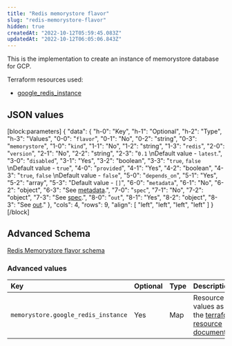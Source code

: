 ```yaml
---
title: "Redis memorystore flavor"
slug: "redis-memorystore-flavor"
hidden: true
createdAt: "2022-10-12T05:59:45.083Z"
updatedAt: "2022-10-12T06:05:06.843Z"
---
```

This is the implementation to create an instance of memorystore database for GCP.

Terraform resources used:

- [google_redis_instance](https://registry.terraform.io/providers/hashicorp/google/latest/docs/resources/redis_instance)

## JSON values

[block:parameters]
{
  "data": {
    "h-0": "Key",
    "h-1": "Optional",
    "h-2": "Type",
    "h-3": "Values",
    "0-0": "`flavor`",
    "0-1": "No",
    "0-2": "string",
    "0-3": "`memorystore`",
    "1-0": "`kind`",
    "1-1": "No",
    "1-2": "string",
    "1-3": "`redis`",
    "2-0": "`version`",
    "2-1": "No",
    "2-2": "string",
    "2-3": "`0.1`  \nDefault value - `latest`.",
    "3-0": "`disabled`",
    "3-1": "Yes",
    "3-2": "boolean",
    "3-3": "`true`, `false`  \nDefault value - `true`",
    "4-0": "`provided`",
    "4-1": "Yes",
    "4-2": "boolean",
    "4-3": "`true`, `false`  \nDefault value - `false`",
    "5-0": "`depends_on`",
    "5-1": "Yes",
    "5-2": "array",
    "5-3": "Default value - `[]`",
    "6-0": "`metadata`",
    "6-1": "No",
    "6-2": "object",
    "6-3": "See [metadata](https://readme.facets.cloud/docs/redis-intent#metadata).",
    "7-0": "`spec`",
    "7-1": "No",
    "7-2": "object",
    "7-3": "See [spec](https://readme.facets.cloud/docs/redis-intent#spec).",
    "8-0": "`out`",
    "8-1": "Yes",
    "8-2": "object",
    "8-3": "See [out](https://readme.facets.cloud/docs/redis-intent#out)."
  },
  "cols": 4,
  "rows": 9,
  "align": [
    "left",
    "left",
    "left",
    "left"
  ]
}
[/block]

## Advanced Schema

[Redis Memorystore flavor schema ](https://github.com/Facets-cloud/facets-schemas/blob/master/schemas/redis/flavor-memorystore.schema.json)

### Advanced values

| Key                                 | Optional | Type | Description                                                                                                                                                   |
| :---------------------------------- | :------- | :--- | :------------------------------------------------------------------------------------------------------------------------------------------------------------ |
| `memorystore.google_redis_instance` | Yes      | Map  | Resource values as per the [terraform resource documentation](https://registry.terraform.io/providers/hashicorp/google/latest/docs/resources/redis_instance). |